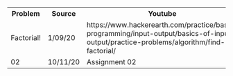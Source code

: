 <table>
  <tr>
    <th>Problem</th>
    <th>Source</th>
    <th>Youtube</th>
    
  </tr>
  <tr>
    <td>Factorial!</td>
    <td>1/09/20</td>
    <td>https://www.hackerearth.com/practice/basic-programming/input-output/basics-of-input-output/practice-problems/algorithm/find-factorial/</td>
    
  </tr>
  <tr>
    <td>02</td>
    <td>10/11/20</td>
    <td>Assignment 02</td>
    
  </tr>
</table>
